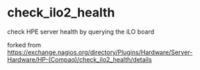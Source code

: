 # check_ilo2_health

check HPE server health by querying the iLO board

forked from https://exchange.nagios.org/directory/Plugins/Hardware/Server-Hardware/HP-(Compaq)/check_ilo2_health/details
